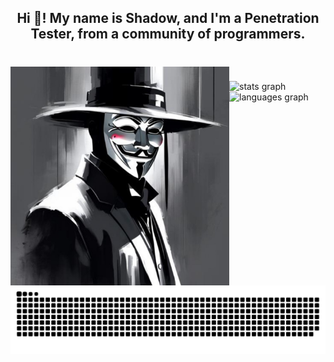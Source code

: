 <h2 align="center">Hi 👋! My name is Shadow, and I'm a Penetration Tester, from a community of programmers.</h2>

###

<br clear="both">

<img align="left" height="350" src="https://raw.githubusercontent.com/Shad0wL3g3nd/Shad0wL3g3nd/main/PFP.jpg"  />

###

<div align="left">
  <img src="https://github-readme-stats.vercel.app/api?username=Shad0wL3g3nd&hide_title=false&hide_rank=false&show_icons=true&include_all_commits=true&count_private=true&disable_animations=false&theme=dracula&locale=en&hide_border=false" height="150" alt="stats graph"  />
  <img src="https://github-readme-stats.vercel.app/api/top-langs?username=Shad0wL3g3nd&locale=en&hide_title=false&layout=compact&card_width=320&langs_count=5&theme=dracula&hide_border=false" height="150" alt="languages graph"  />
</div>

###

<br clear="both">

<img src="https://raw.githubusercontent.com/Shad0wL3g3nd/Shad0wL3g3nd/output/snake.svg" alt="Snake animation" />

###
